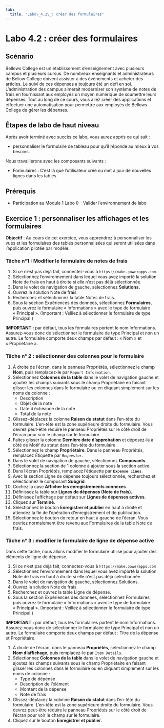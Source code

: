 ```yaml
---
lab:
  title: "Labo\_4.2\_: créer des formulaires"
---
```


# Labo 4.2 : créer des formulaires

## Scénario
Bellows College est un établissement d’enseignement avec plusieurs campus et plusieurs cursus. De nombreux enseignants et administrateurs de Bellow College doivent assister à des événements et acheter des articles. Le suivi de ces dépenses a toujours été un défi en soi.
L’administration des campus aimerait moderniser son système de notes de frais en fournissant aux employés un moyen numérique de soumettre leurs dépenses.
Tout au long de ce cours, vous allez créer des applications et effectuer une automatisation pour permettre aux employés de Bellows College de gérer les dépenses.

## Étapes de labo de haut niveau
Après avoir terminé avec succès ce labo, vous aurez appris ce qui suit :
- personnaliser le formulaire de tableau pour qu’il réponde au mieux à vos besoins.

Nous travaillerons avec les composants suivants :
- Formulaires : C’est là que l’utilisateur crée ou met à jour de nouvelles lignes dans les tables.

## Prérequis
- Participation au Module 1 Labo 0 – Valider l’environnement de labo

## Exercice 1 : personnaliser les affichages et les formulaires
**Objectif** : Au cours de cet exercice, vous apprendrez à personnaliser les vues et les formulaires des tables personnalisées qui seront utilisées dans l’application pilotée par modèle.

### Tâche n°1 : Modifier le formulaire de notes de frais
1. Si ce n’est pas déjà fait, connectez-vous à `https://make.powerapps.com`.
2. Sélectionnez l’environnement dans lequel vous avez importé la solution Note de frais en haut à droite si elle n’est pas déjà sélectionnée.
3. Dans le volet de navigation de gauche, sélectionnez **Solutions.**
4. Ouvrez la solution Note de frais.
5. Recherchez et sélectionnez la table Notes de frais.
6. Sous la section Expériences des données, sélectionnez **Formulaires**, puis ouvrez le formulaire « Informations » avec le type de formulaire « Principal ». (Important : Veillez à sélectionner le formulaire de type Principal.)

**IMPORTANT :** par défaut, tous les formulaires portent le nom Informations. Assurez-vous donc de sélectionner le formulaire de type Principal et non un autre. Le formulaire comporte deux champs par défaut : « Nom » et « Propriétaire ».

### Tâche n° 2 : sélectionner des colonnes pour le formulaire
1. À droite de l’écran, dans le panneau Propriétés, sélectionnez le champ **Nom**, puis remplacez-le par `Report Information`.
2. Sélectionnez **Colonnes de la table** dans le volet de navigation gauche et ajoutez les champs suivants sous le champ Propriétaire en faisant glisser les colonnes dans le formulaire ou en cliquant simplement sur les noms de colonne :
    - Description
    - Objet de la note
    - Date d’échéance de la note
    - Total de la note
3. Glissez-déplacez la colonne **Raison du statut** dans l’en-tête du formulaire. L’en-tête est la zone supérieure droite du formulaire. Vous devrez peut-être réduire le panneau Propriétés sur le côté droit de l’écran pour voir le champ sur le formulaire.
4. Faites glisser la colonne **Dernière date d’approbation** et déposez-la à côté de Motif du statut dans l’en-tête du formulaire.
5. Sélectionnez le champ **Propriétaire**. Dans le panneau Propriétés, remplacez Étiquette par *`Requestor`*.
6. Dans le volet de navigation de gauche, sélectionnez **Composants**.
7. Sélectionnez la section de 1 colonne à ajouter sous la section active.
8. Dans l’écran Propriétés, remplacez l’étiquette par **`Expense Lines`**.
9. Avec la section Ligne de dépense toujours sélectionnée, recherchez et sélectionnez le composant **Subgrid**.
10. Cochez la case **Afficher les enregistrements connexes**.
11. Définissez la table sur **Lignes de dépenses (Note de frais).**
12. Définissez l’affichage par défaut sur **Lignes de dépenses actives.**
13. Cliquez sur **Terminé**.
14. Sélectionnez le bouton **Enregistrer et publier** en haut à droite et attendez la fin de l’opération d’enregistrement et de publication.
15. Sélectionnez le bouton de retour en haut à gauche de l’écran. Vous devriez normalement être revenu aux Formulaires de la table Note de frais.

### Tâche n° 3 : modifier le formulaire de ligne de dépense active
Dans cette tâche, nous allons modifier le formulaire utilisé pour ajouter des éléments de ligne de dépense.

1. Si ce n’est pas déjà fait, connectez-vous à `https://make.powerapps.com`
2. Sélectionnez l’environnement dans lequel vous avez importé la solution Note de frais en haut à droite si elle n’est pas déjà sélectionnée.
3. Dans le volet de navigation de gauche, sélectionnez Solutions.
4. Ouvrez la solution Note de frais.
5. Recherchez et ouvrez la table Ligne de dépense.
6. Sous la section Expériences des données, sélectionnez Formulaires, puis ouvrez le formulaire « Informations » avec le type de formulaire « Principal ». (Important : Veillez à sélectionner le formulaire de type Principal.)

**IMPORTANT :** par défaut, tous les formulaires portent le nom Informations. Assurez-vous donc de sélectionner le formulaire de type Principal et non un autre. Le formulaire comporte deux champs par défaut : Titre de la dépense et Propriétaire.

1. À droite de l’écran, dans le panneau **Propriétés**, sélectionnez le champ **Nom d’affichage**, puis remplacez-le par `Item Details`.
2. Sélectionnez **Colonnes de la table** dans le volet de navigation gauche et ajoutez les champs suivants sous le champ Propriétaire en faisant glisser les colonnes dans le formulaire ou en cliquant simplement sur les noms de colonne :
    - Type de dépense
    - Description de l’élément
    - Montant de la dépense
    - Note de frais
3. Glissez-déplacez la colonne **Raison du statut** dans l’en-tête du formulaire. L’en-tête est la zone supérieure droite du formulaire. Vous devrez peut-être réduire le panneau Propriétés sur le côté droit de l’écran pour voir le champ sur le formulaire.
4. Cliquez sur le bouton **Enregistrer et publier**.
